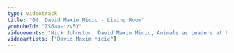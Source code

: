 ```yaml
---
type: videotrack
title: "04. David Maxim Micic - Living Room"
youtubeId: "ZS6aa-izv5Y"
videoevents: "Nick Johnston, David Maxim Micic, Animals as Leaders at Patronaat"
videoartists: ["David Maxim Micic"]
---
```


